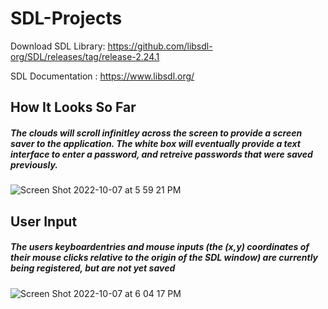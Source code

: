 # SDL-Projects

Download SDL Library: https://github.com/libsdl-org/SDL/releases/tag/release-2.24.1

SDL Documentation : https://www.libsdl.org/

## How It Looks So Far

##### The clouds will scroll infinitley across the screen to provide a screen saver to the application. The white box will eventually provide a text interface to enter a password, and retreive passwords that were saved previously.

![Screen Shot 2022-10-07 at 5 59 21 PM](https://user-images.githubusercontent.com/73136662/194668621-63a1cdc3-0dfc-473f-98c5-2ad33691d17f.png)

## User Input

##### The users keyboardentries and mouse inputs (the (x,y) coordinates of their mouse clicks relative to the origin of the SDL window) are currently being registered, but are not yet saved

![Screen Shot 2022-10-07 at 6 04 17 PM](https://user-images.githubusercontent.com/73136662/194669667-e43a75c8-1f42-45af-b6b6-6b588dff8f4b.png)
